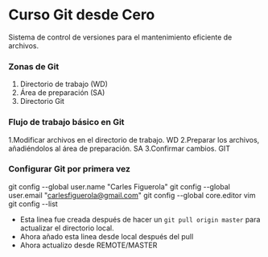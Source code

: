 # Curso Git desde Cero
Sistema de control de versiones para el mantenimiento eficiente de archivos.

### Zonas de Git
1. Directorio de trabajo (WD)
2. Área de preparación (SA)
3. Directorio Git

### Flujo de trabajo básico en Git
1.Modificar archivos en el directorio de trabajo. WD
2.Preparar los archivos, añadiéndolos al área de preparación. SA
3.Confirmar cambios. GIT

### Configurar Git por primera vez
git config --global user.name "Carles Figuerola"
git config --global user.email "carlesfiguerola@gmail.com"
git config --global core.editor vim
git config --list

- Esta linea fue creada después de hacer un `git pull origin master` para actualizar el directorio local.
- Ahora añado esta linea desde local después del pull
- Ahora actualizo desde REMOTE/MASTER
